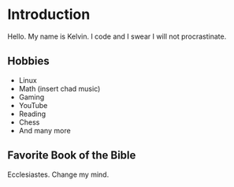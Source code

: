 <!---
Misty-Myto/Misty-Myto is a ✨ special ✨ repository because its `README.md` (this file) appears on your GitHub profile.
You can click the Preview link to take a look at your changes.
--->

# Introduction

Hello. My name is Kelvin. I code and I swear I will not procrastinate.

## Hobbies

- Linux
- Math (insert chad music)
- Gaming
- YouTube
- Reading
- Chess
- And many more

## Favorite Book of the Bible

Ecclesiastes. Change my mind.

